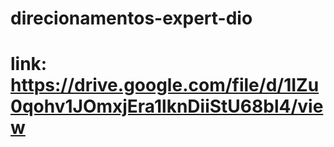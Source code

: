 # direcionamentos-expert-dio
# link: https://drive.google.com/file/d/1IZu0qohv1JOmxjEra1lknDiiStU68bl4/view
